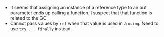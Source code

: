 - It seems that assigning an instance of a reference type to an out parameter ends up calling a function. I suspect that that function is related to the GC
- Cannot pass values by `ref` when that value is used in a `using`. Need to use `try ... finally` instead.
